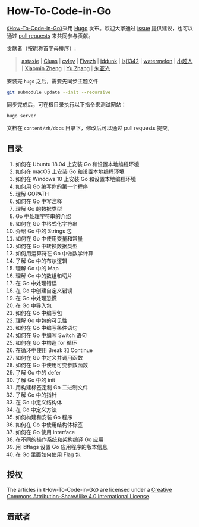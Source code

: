 # How-To-Code-in-Go

[《How-To-Code-in-Go》](https://github.com/gocn/How-To-Code-in-Go)采用 [Hugo](https://gohugo.io) 发布。欢迎大家通过 [issue](https://github.com/gocn/How-To-Code-in-Go/issues) 提供建议，也可以通过 [pull requests](https://github.com/gocn/How-To-Code-in-Go/pulls) 来共同参与贡献。

贡献者（按昵称首字母排序）:

> [astaxie](https://github.com/astaxie) | [Cluas](https://github.com/Cluas) | [cvley](https://github.com/cvley) | [Fivezh](https://github.com/fivezh) | [iddunk](https://github.com/iddunk) | [lsj1342](https://github.com/lsj1342) | [watermelon](https://github.com/watermelo) | [小超人](https://github.com/ddikvy) | [Xiaomin Zheng](https://github.com/zxmfke) | [Yu Zhang](https://github.com/pseudoyu) | [朱亚光](https://github.com/zhuyaguang)

安装完 `hugo` 之后，需要先同步主题文件

```bash
git submodule update --init --recursive
```

同步完成后，可在根目录执行以下指令来测试网站：

```bash
hugo server
```

文档在 `content/zh/docs` 目录下，修改后可以通过 pull requests 提交。

## 目录

1. 如何在 Ubuntu 18.04 上安装 Go 和设置本地编程环境
2. 如何在 macOS 上安装 Go 和设置本地编程环境
3. 如何在 Windows 10 上安装 Go 和设置本地编程环境
4. 如何用 Go 编写你的第一个程序
5. 理解 GOPATH
6. 如何在 Go 中写注释
7. 理解 Go 的数据类型
8. Go 中处理字符串的介绍
9. 如何在 Go 中格式化字符串
10. 介绍 Go 中的 Strings 包
11. 如何在 Go 中使用变量和常量
12. 如何在 Go 中转换数据类型
13. 如何用运算符在 Go 中做数学计算
14. 了解 Go 中的布尔逻辑
15. 理解 Go 中的 Map
16. 理解 Go 中的数组和切片
17. 在 Go 中处理错误
18. 在 Go 中创建自定义错误
19. 在 Go 中处理恐慌
20. 在 Go 中导入包
21. 如何在 Go 中编写包
22. 理解 Go 中包的可见性
23. 如何在 Go 中编写条件语句
24. 如何在 Go 中编写 Switch 语句
25. 如何在 Go 中构造 for 循环
26. 在循环中使用 Break 和 Continue
27. 如何在 Go 中定义并调用函数
28. 如何在 Go 中使用可变参数函数
29. 了解 Go 中的 defer
30. 了解 Go 中的 init
31. 用构建标签定制 Go 二进制文件
32. 了解 Go 中的指针
33. 在 Go 中定义结构体
34. 在 Go 中定义方法
35. 如何构建和安装 Go 程序
36. 如何在 Go 中使用结构体标签
37. 如何在 Go 使用 interface
38. 在不同的操作系统和架构编译 Go 应用
39. 用 ldflags 设置 Go 应用程序的版本信息
40. 在 Go 里面如何使用 Flag 包

## 授权

The articles in 《How-To-Code-in-Go》 are licensed under a [Creative Commons Attribution-ShareAlike 4.0 International License](http://creativecommons.org/licenses/by-sa/4.0/).

## 贡献者

<!-- readme: collaborators,contributors -start -->
<!-- readme: collaborators,contributors -end -->